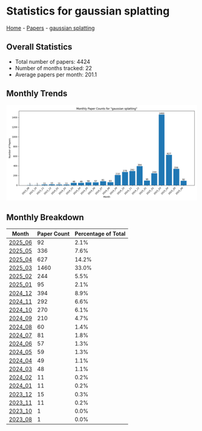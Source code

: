 # Statistics for gaussian splatting

[Home](https://arxcompass.github.io) - [Papers](https://arxcompass.github.io/papers) - [gaussian splatting](https://arxcompass.github.io/papers/gaussian_splatting)

## Overall Statistics

- Total number of papers: 4424
- Number of months tracked: 22
- Average papers per month: 201.1

## Monthly Trends

![Monthly Paper Counts](monthly_stats.png)

## Monthly Breakdown

| Month | Paper Count | Percentage of Total |
| --- | --- | --- |
| [2025_06](./2025_06/papers_1.md) | 92 | 2.1% |
| [2025_05](./2025_05/papers_1.md) | 336 | 7.6% |
| [2025_04](./2025_04/papers_1.md) | 627 | 14.2% |
| [2025_03](./2025_03/papers_1.md) | 1460 | 33.0% |
| [2025_02](./2025_02/papers_1.md) | 244 | 5.5% |
| [2025_01](./2025_01/papers_1.md) | 95 | 2.1% |
| [2024_12](./2024_12/papers_1.md) | 394 | 8.9% |
| [2024_11](./2024_11/papers_1.md) | 292 | 6.6% |
| [2024_10](./2024_10/papers_1.md) | 270 | 6.1% |
| [2024_09](./2024_09/papers_1.md) | 210 | 4.7% |
| [2024_08](./2024_08/papers_1.md) | 60 | 1.4% |
| [2024_07](./2024_07/papers_1.md) | 81 | 1.8% |
| [2024_06](./2024_06/papers_1.md) | 57 | 1.3% |
| [2024_05](./2024_05/papers_1.md) | 59 | 1.3% |
| [2024_04](./2024_04/papers_1.md) | 49 | 1.1% |
| [2024_03](./2024_03/papers_1.md) | 48 | 1.1% |
| [2024_02](./2024_02/papers_1.md) | 11 | 0.2% |
| [2024_01](./2024_01/papers_1.md) | 11 | 0.2% |
| [2023_12](./2023_12/papers_1.md) | 15 | 0.3% |
| [2023_11](./2023_11/papers_1.md) | 11 | 0.2% |
| [2023_10](./2023_10/papers_1.md) | 1 | 0.0% |
| [2023_08](./2023_08/papers_1.md) | 1 | 0.0% |
